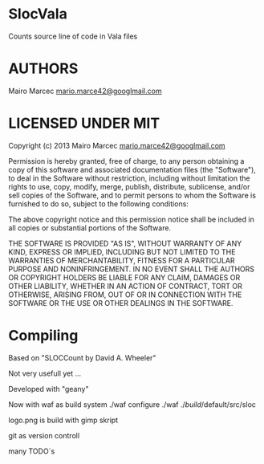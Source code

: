 SlocVala
========

Counts source line of code in Vala files


AUTHORS
=======
Mairo Marcec <mario.marce42@googlmail.com>


LICENSED UNDER MIT
=======

Copyright (c) 2013 Mairo Marcec <mario.marce42@googlmail.com>

Permission is hereby granted, free of charge, to any person obtaining a copy of this software and associated documentation files (the "Software"), to deal in the Software without restriction, including without limitation the rights to use, copy, modify, merge, publish, distribute, sublicense, and/or sell copies of the Software, and to permit persons to whom the Software is furnished to do so, subject to the following conditions:

The above copyright notice and this permission notice shall be included in all copies or substantial portions of the Software.

THE SOFTWARE IS PROVIDED "AS IS", WITHOUT WARRANTY OF ANY KIND, EXPRESS OR IMPLIED, INCLUDING BUT NOT LIMITED TO THE WARRANTIES OF MERCHANTABILITY, FITNESS FOR A PARTICULAR PURPOSE AND NONINFRINGEMENT. IN NO EVENT SHALL THE AUTHORS OR COPYRIGHT HOLDERS BE LIABLE FOR ANY CLAIM, DAMAGES OR OTHER LIABILITY, WHETHER IN AN ACTION OF CONTRACT, TORT OR OTHERWISE, ARISING FROM, OUT OF OR IN CONNECTION WITH THE SOFTWARE OR THE USE OR OTHER DEALINGS IN THE SOFTWARE.

Compiling
=========
Based on "SLOCCount by David A. Wheeler"

Not very usefull yet ...

Developed with "geany"

Now with waf as build system
  ./waf configure
  ./waf
  ./_build_/default/src/sloc

logo.png is build with gimp skript

git as version controll

many TODO´s
